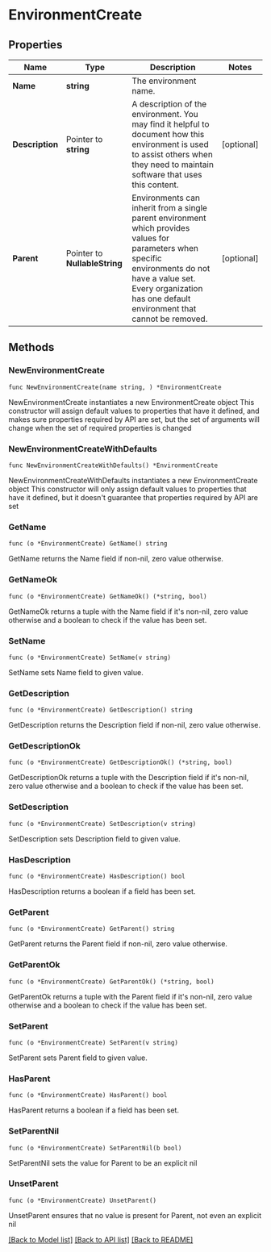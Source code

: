# EnvironmentCreate

## Properties

Name | Type | Description | Notes
------------ | ------------- | ------------- | -------------
**Name** | **string** | The environment name. | 
**Description** | Pointer to **string** | A description of the environment.  You may find it helpful to document how this environment is used to assist others when they need to maintain software that uses this content. | [optional] 
**Parent** | Pointer to **NullableString** | Environments can inherit from a single parent environment which provides values for parameters when specific environments do not have a value set.  Every organization has one default environment that cannot be removed. | [optional] 

## Methods

### NewEnvironmentCreate

`func NewEnvironmentCreate(name string, ) *EnvironmentCreate`

NewEnvironmentCreate instantiates a new EnvironmentCreate object
This constructor will assign default values to properties that have it defined,
and makes sure properties required by API are set, but the set of arguments
will change when the set of required properties is changed

### NewEnvironmentCreateWithDefaults

`func NewEnvironmentCreateWithDefaults() *EnvironmentCreate`

NewEnvironmentCreateWithDefaults instantiates a new EnvironmentCreate object
This constructor will only assign default values to properties that have it defined,
but it doesn't guarantee that properties required by API are set

### GetName

`func (o *EnvironmentCreate) GetName() string`

GetName returns the Name field if non-nil, zero value otherwise.

### GetNameOk

`func (o *EnvironmentCreate) GetNameOk() (*string, bool)`

GetNameOk returns a tuple with the Name field if it's non-nil, zero value otherwise
and a boolean to check if the value has been set.

### SetName

`func (o *EnvironmentCreate) SetName(v string)`

SetName sets Name field to given value.


### GetDescription

`func (o *EnvironmentCreate) GetDescription() string`

GetDescription returns the Description field if non-nil, zero value otherwise.

### GetDescriptionOk

`func (o *EnvironmentCreate) GetDescriptionOk() (*string, bool)`

GetDescriptionOk returns a tuple with the Description field if it's non-nil, zero value otherwise
and a boolean to check if the value has been set.

### SetDescription

`func (o *EnvironmentCreate) SetDescription(v string)`

SetDescription sets Description field to given value.

### HasDescription

`func (o *EnvironmentCreate) HasDescription() bool`

HasDescription returns a boolean if a field has been set.

### GetParent

`func (o *EnvironmentCreate) GetParent() string`

GetParent returns the Parent field if non-nil, zero value otherwise.

### GetParentOk

`func (o *EnvironmentCreate) GetParentOk() (*string, bool)`

GetParentOk returns a tuple with the Parent field if it's non-nil, zero value otherwise
and a boolean to check if the value has been set.

### SetParent

`func (o *EnvironmentCreate) SetParent(v string)`

SetParent sets Parent field to given value.

### HasParent

`func (o *EnvironmentCreate) HasParent() bool`

HasParent returns a boolean if a field has been set.

### SetParentNil

`func (o *EnvironmentCreate) SetParentNil(b bool)`

 SetParentNil sets the value for Parent to be an explicit nil

### UnsetParent
`func (o *EnvironmentCreate) UnsetParent()`

UnsetParent ensures that no value is present for Parent, not even an explicit nil

[[Back to Model list]](../README.md#documentation-for-models) [[Back to API list]](../README.md#documentation-for-api-endpoints) [[Back to README]](../README.md)


